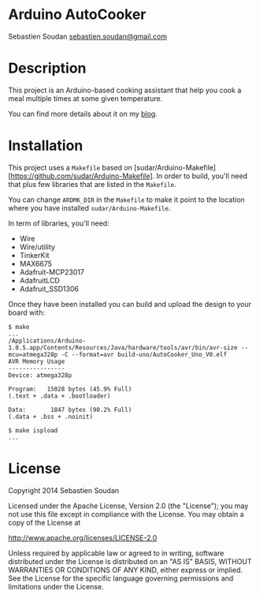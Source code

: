 # Arduino AutoCooker

Sebastien Soudan <sebastien.soudan@gmail.com>

# Description

This project is an Arduino-based cooking assistant that help you cook a meal multiple times at some given temperature.

You can find more details about it on my [blog](http://ssoudan.eu/posts/2014-12-22-arduino-bourguignon.html).

# Installation

This project uses a `Makefile` based on [sudar/Arduino-Makefile][https://github.com/sudar/Arduino-Makefile]. In order to build, you'll need that plus few libraries that are listed in the `Makefile`.

You can change `ARDMK_DIR` in the `Makefile` to make it point to the location where you have installed `sudar/Arduino-Makefile`.

In term of libraries, you'll need:

- Wire
- Wire/utility
- TinkerKit
- MAX6675
- Adafruit-MCP23017
- AdafruitLCD
- Adafruit_SSD1306

Once they have been installed you can build and upload the design to your board with:

    $ make
    ...
    /Applications/Arduino-1.0.5.app/Contents/Resources/Java/hardware/tools/avr/bin/avr-size --mcu=atmega328p -C --format=avr build-uno/AutoCooker_Uno_V0.elf
    AVR Memory Usage
    ----------------
    Device: atmega328p

    Program:   15028 bytes (45.9% Full)
    (.text + .data + .bootloader)

    Data:       1847 bytes (90.2% Full)
    (.data + .bss + .noinit)

    $ make ispload
    ...

# License

Copyright 2014 Sebastien Soudan

Licensed under the Apache License, Version 2.0 (the "License");
you may not use this file except in compliance with the License.
You may obtain a copy of the License at

http://www.apache.org/licenses/LICENSE-2.0

Unless required by applicable law or agreed to in writing, software
distributed under the License is distributed on an "AS IS" BASIS,
WITHOUT WARRANTIES OR CONDITIONS OF ANY KIND, either express or implied.
See the License for the specific language governing permissions and
limitations under the License.
